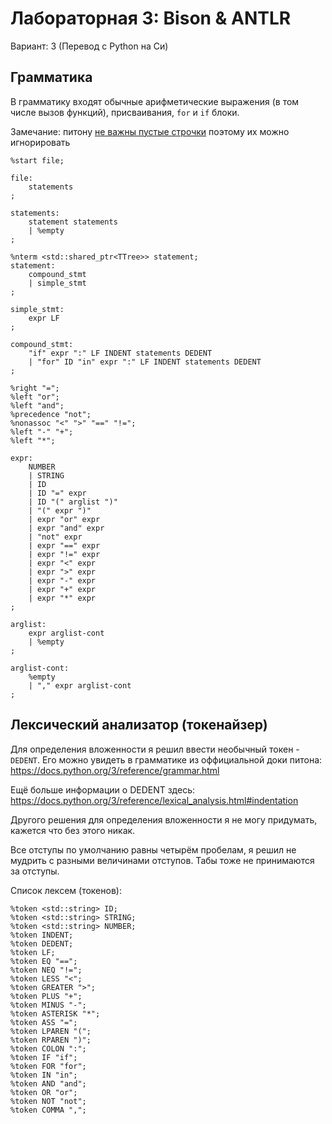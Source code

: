 # Лабораторная 3: Bison & ANTLR
Вариант: 3 (Перевод с Python на Си)

## Грамматика
В грамматику входят обычные арифметические выражения (в том числе вызов функций), присваивания, `for` и `if`
блоки.


Замечание: питону
[не важны пустые строчки](https://stackoverflow.com/questions/60143061/meaning-of-an-empty-line-in-python-source-code-file)
поэтому их можно игнорировать

```
%start file;

file:
    statements
;

statements:
    statement statements
    | %empty
;

%nterm <std::shared_ptr<TTree>> statement;
statement:
    compound_stmt
    | simple_stmt
;

simple_stmt:
    expr LF
;

compound_stmt:
    "if" expr ":" LF INDENT statements DEDENT
    | "for" ID "in" expr ":" LF INDENT statements DEDENT
;

%right "=";
%left "or";
%left "and";
%precedence "not";
%nonassoc "<" ">" "==" "!=";
%left "-" "+";
%left "*";

expr:
    NUMBER
    | STRING
    | ID
    | ID "=" expr
    | ID "(" arglist ")"
    | "(" expr ")"
    | expr "or" expr
    | expr "and" expr
    | "not" expr
    | expr "==" expr
    | expr "!=" expr
    | expr "<" expr
    | expr ">" expr
    | expr "-" expr
    | expr "+" expr
    | expr "*" expr
;

arglist:
    expr arglist-cont
    | %empty
;

arglist-cont:
    %empty
    | "," expr arglist-cont
;

```


## Лексический анализатор (токенайзер)
Для определения вложенности я решил ввести необычный токен - `DEDENT`. Его можно
увидеть в грамматике из оффициальной доки питона: https://docs.python.org/3/reference/grammar.html

Ещё больше информации о DEDENT здесь: https://docs.python.org/3/reference/lexical_analysis.html#indentation

Другого решения для определения вложенности я не могу придумать, кажется что без
этого никак.

Все отступы по умолчанию равны четырём пробелам, я решил не мудрить с разными
величинами отступов. Табы тоже не принимаются за отступы.

Список лексем (токенов):
```
%token <std::string> ID;
%token <std::string> STRING;
%token <std::string> NUMBER;
%token INDENT;
%token DEDENT;
%token LF;
%token EQ "==";
%token NEQ "!=";
%token LESS "<";
%token GREATER ">";
%token PLUS "+";
%token MINUS "-";
%token ASTERISK "*";
%token ASS "=";
%token LPAREN "(";
%token RPAREN ")";
%token COLON ":";
%token IF "if";
%token FOR "for";
%token IN "in";
%token AND "and";
%token OR "or";
%token NOT "not";
%token COMMA ",";
```

